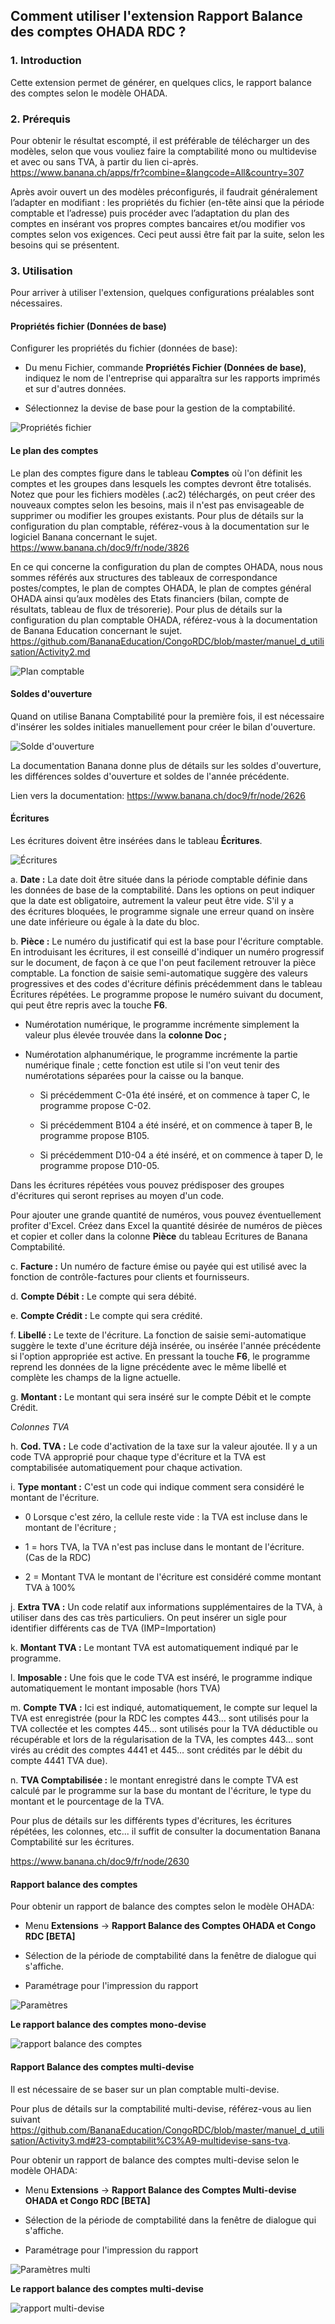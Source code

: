 ## Comment utiliser l'extension Rapport Balance des comptes OHADA RDC ?

### 1. Introduction

Cette extension permet de générer, en quelques clics, le rapport balance des comptes selon le modèle OHADA.

### 2. Prérequis

Pour obtenir le résultat escompté, il est préférable de télécharger un des modèles, selon que vous vouliez faire la comptabilité mono ou multidevise et avec ou sans TVA, à partir du lien ci-après. https://www.banana.ch/apps/fr?combine=&langcode=All&country=307

Après avoir ouvert un des modèles préconfigurés, il faudrait généralement l’adapter en modifiant : les propriétés du fichier (en-tête ainsi que la période comptable et l’adresse) puis procéder avec l’adaptation du plan des comptes en insérant vos propres comptes bancaires et/ou modifier vos comptes selon vos exigences. Ceci peut aussi être fait par la suite, selon les besoins qui se présentent.

### 3. Utilisation

Pour arriver à utiliser l'extension, quelques configurations préalables sont nécessaires.

#### Propriétés fichier (Données de base)

Configurer les propriétés du fichier (données de base):

- Du menu Fichier, commande **Propriétés Fichier (Données de base)**, indiquez le nom de l'entreprise qui apparaîtra sur les rapports imprimés et sur d'autres données.

- Sélectionnez la devise de base pour la gestion de la comptabilité.

![Propriétés fichier](images/file_properties.jpg)

#### Le plan des comptes

Le plan des comptes figure dans le tableau **Comptes** où l'on définit les comptes et les groupes dans lesquels les comptes devront être totalisés. 
Notez que pour les fichiers modèles (.ac2) téléchargés, on peut créer des nouveaux comptes selon les besoins, mais il n'est pas envisageable de supprimer ou modifier les groupes existants.
Pour plus de détails sur la configuration du plan comptable, référez-vous à la documentation sur le logiciel Banana concernant le sujet. https://www.banana.ch/doc9/fr/node/3826

En ce qui concerne la configuration du plan de comptes OHADA, nous nous sommes référés aux structures des tableaux de correspondance postes/comptes, le plan de comptes OHADA, le plan de comptes général OHADA ainsi qu’aux modèles des Etats financiers (bilan, compte de résultats, tableau de flux de trésorerie). 
Pour plus de détails sur la configuration du plan comptable OHADA, référez-vous à la documentation de Banana Education concernant le sujet. https://github.com/BananaEducation/CongoRDC/blob/master/manuel_d_utilisation/Activity2.md

![Plan comptable](images/accounting_plan.jpg)

#### Soldes d'ouverture

Quand on utilise Banana Comptabilité pour la première fois, il est nécessaire d'insérer les soldes initiales manuellement pour créer le bilan d'ouverture.

![Solde d'ouverture](images/opening_balance.jpg)

La documentation Banana donne plus de détails sur les soldes d'ouverture, les différences soldes d'ouverture et soldes de l'année précédente. 

Lien vers la documentation: https://www.banana.ch/doc9/fr/node/2626

#### Écritures

Les écritures doivent être insérées dans le tableau **Écritures**.

![Écritures](images/transactions.jpg)

a. **Date :** La date doit être située dans la période comptable définie dans les données de base de la comptabilité. Dans les options on peut indiquer que la date est obligatoire, autrement la valeur peut être vide. S'il y a des écritures bloquées, le programme signale une erreur quand on insère une date inférieure ou égale à la date du bloc.

b. **Pièce :** Le numéro du justificatif qui est la base pour l'écriture comptable. En introduisant les écritures, il est conseillé d'indiquer un numéro progressif sur le document, de façon à ce que l'on peut facilement retrouver la pièce comptable. La fonction de saisie semi-automatique suggère des valeurs progressives et des codes d'écriture définis précédemment dans le tableau Écritures répétées. Le programme propose le numéro suivant du document, qui peut être repris avec la touche **F6**.

- Numérotation numérique, le programme incrémente simplement la valeur plus élevée trouvée dans la **colonne Doc ;**

- Numérotation alphanumérique, le programme incrémente la partie numérique finale ; cette fonction est utile si l'on veut tenir des numérotations séparées pour la caisse ou la banque.

    -   Si précédemment C-01a été inséré, et on commence à taper C, le
        programme propose C-02.

    -   Si précédemment B104 a été inséré, et on commence à taper B, le
        programme propose B105.

    -   Si précédemment D10-04 a été inséré, et on commence à taper D,
        le programme propose D10-05.

Dans les écritures répétées vous pouvez prédisposer des groupes d'écritures qui seront reprises au moyen d'un code.

Pour ajouter une grande quantité de numéros, vous pouvez éventuellement
profiter d'Excel. Créez dans Excel la quantité désirée de numéros de
pièces et copier et coller dans la colonne **Pièce** du tableau Ecritures de Banana Comptabilité.

c. **Facture :** Un numéro de facture émise ou payée qui est utilisé avec la fonction de contrôle-factures pour clients et fournisseurs.

d. **Compte Débit :** Le compte qui sera débité.

e. **Compte Crédit :** Le compte qui sera crédité.

f. **Libellé :** Le texte de l'écriture. La fonction de saisie semi-automatique suggère le texte d'une écriture déjà insérée, ou insérée l'année précédente si l'option appropriée est active. En pressant la touche **F6**, le programme reprend les données de la ligne précédente avec le même libellé et complète les champs de la ligne actuelle.

g. **Montant :** Le montant qui sera inséré sur le compte Débit et le compte Crédit.

*Colonnes TVA*

h. **Cod. TVA :** Le code d'activation de la taxe sur la valeur ajoutée. Il y a un code TVA approprié pour chaque type d'écriture et la TVA est comptabilisée automatiquement pour chaque activation.

i. **Type montant :** C'est un code qui indique comment sera considéré le montant de l'écriture.
    
- 0 Lorsque c'est zéro, la cellule reste vide : la TVA est incluse dans le montant de l'écriture ;

- 1 = hors TVA, la TVA n'est pas incluse dans le montant de l'écriture. (Cas de la RDC)

- 2 = Montant TVA le montant de l'écriture est considéré comme
    montant TVA à 100%

j. **Extra TVA :** Un code relatif aux informations supplémentaires de la TVA, à utiliser dans des cas très particuliers. On peut insérer un sigle pour identifier différents cas de TVA (IMP=Importation)

k. **Montant TVA :** Le montant TVA est automatiquement indiqué par le programme.

l. **Imposable :** Une fois que le code TVA est inséré, le programme indique automatiquement le montant imposable (hors TVA)

m. **Compte TVA :** Ici est indiqué, automatiquement, le compte sur lequel la TVA est enregistrée (pour la RDC les comptes 443… sont utilisés pour la TVA collectée et les comptes 445… sont utilisés pour la TVA déductible ou récupérable et lors de la régularisation de la TVA, les comptes 443… sont virés au crédit des comptes 4441 et 445… sont crédités par le débit du compte 4441 TVA due).

n. **TVA Comptabilisée :** le montant enregistré dans le compte TVA est calculé par le programme sur la base du montant de l'écriture, le type du montant et le pourcentage de la TVA.

Pour plus de détails sur les différents types d'écritures, les écritures répétées, les colonnes, etc... il suffit de consulter la documentation Banana Comptabilité sur les écritures.

https://www.banana.ch/doc9/fr/node/2630

#### Rapport balance des comptes

Pour obtenir un rapport de balance des comptes selon le modèle OHADA:

- Menu **Extensions** -> **Rapport Balance des Comptes OHADA et Congo RDC [BETA]**

- Sélection de la période de comptabilité dans la fenêtre de dialogue qui s'affiche.

- Paramétrage pour l'impression du rapport 

![Paramètres](images/parameters.jpg)

**Le rapport balance des comptes mono-devise**

![rapport balance des comptes](images/account_balance_report.jpg)

#### Rapport Balance des comptes multi-devise

Il est nécessaire de se baser sur un plan comptable multi-devise.

Pour plus de détails sur la comptabilité multi-devise, référez-vous au lien suivant https://github.com/BananaEducation/CongoRDC/blob/master/manuel_d_utilisation/Activity3.md#23-comptabilit%C3%A9-multidevise-sans-tva. 

Pour obtenir un rapport de balance des comptes multi-devise selon le modèle OHADA:

- Menu **Extensions** -> **Rapport Balance des Comptes Multi-devise OHADA et Congo RDC [BETA]**

- Sélection de la période de comptabilité dans la fenêtre de dialogue qui s'affiche.

- Paramétrage pour l'impression du rapport

![Paramètres multi](images/parameters_multi.jpg)

**Le rapport balance des comptes multi-devise**

![rapport multi-devise](images/account_balance_multi_report.jpg)








